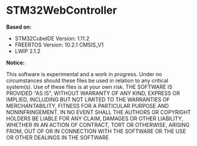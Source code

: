 # STM32WebController

**Based on:**

* STM32CubeIDE Version: 1.11.2
* FREERTOS Version: 10.2.1 CMSIS_V1
* LWIP 2.1.2

**Notice:**

This software is experimental and a work in progress. Under no circumstances should these files be used in relation to any critical system(s). Use of these files is at your own risk.
THE SOFTWARE IS PROVIDED "AS IS", WITHOUT WARRANTY OF ANY KIND, EXPRESS OR IMPLIED, INCLUDING BUT NOT LIMITED TO THE WARRANTIES OF MERCHANTABILITY, FITNESS FOR A PARTICULAR PURPOSE AND NONINFRINGEMENT. IN NO EVENT SHALL THE AUTHORS OR COPYRIGHT HOLDERS BE LIABLE FOR ANY CLAIM, DAMAGES OR OTHER LIABILITY, WHETHER IN AN ACTION OF CONTRACT, TORT OR OTHERWISE, ARISING FROM, OUT OF OR IN CONNECTION WITH THE SOFTWARE OR THE USE OR OTHER DEALINGS IN THE SOFTWARE